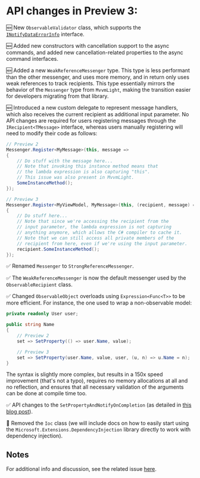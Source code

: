 # API changes in Preview 3:

🆕 New `ObservableValidator` class, which supports the [`INotifyDataErrorInfo`](https://docs.microsoft.com/dotnet/api/system.componentmodel.inotifydataerrorinfo) interface.

🆕 Added new constructors with cancellation support to the async commands, and added new cancellation-related properties to the async command interfaces.

🆕 Added a new `WeakReferenceMessenger` type. This type is less performant than the other messenger, and uses more memory, and in return only uses weak references to track recipients. This type essentially mirrors the behavior of the `Messenger` type from `MvvmLight`, making the transition easier for developers migrating from that library.

🆕 Introduced a new custom delegate to represent message handlers, which also receives the current recipient as additional input parameter. No API changes are required for users registering messages through the `IRecipient<TMessage>` interface, whereas users manually registering will need to modify their code as follows:

```cs
// Preview 2
Messenger.Register<MyMessage>(this, message =>
{
    // Do stuff with the message here...
    // Note that invoking this instance method means that
    // the lambda expression is also capturing "this".
    // This issue was also present in MvvmLight.
    SomeInstanceMethod();
});

// Preview 3
Messenger.Register<MyViewModel, MyMessage>(this, (recipient, message) =>
{
    // Do stuff here...
    // Note that since we're accessing the recipient from the
    // input parameter, the lambda expression is not capturing
    // anything anymore, which allows the C# compiler to cache it.
    // Note that we can still access all private members of the
    // recipient from here, even if we're using the input parameter.
    recipient.SomeInstanceMethod();
});
```

✅ Renamed `Messenger` to `StrongReferenceMessenger`.

✅ The `WeakReferenceMessenger` is now the default messenger used by the `ObservableRecipient` class.

✅ Changed `ObservableObject` overloads using `Expression<Func<T>>` to be more efficient. For instance, the one used to wrap a non-observable model:

```cs
private readonly User user;

public string Name
{
    // Preview 2
    set => SetProperty(() => user.Name, value);

    // Preview 3
    set => SetProperty(user.Name, value, user, (u, n) => u.Name = n);
}
```

The syntax is slightly more complex, but results in a 150x speed improvement (that's not a typo), requires no memory allocations at all and no reflection, and ensures that all necessary validation of the arguments can be done at compile time too.

✅ API changes to the `SetPropertyAndNotifyOnCompletion` (as detailed in [this blog post]( https://devblogs.microsoft.com/pax-windows/mvvm-toolkit-preview-3-the-journey-of-an-api/)).

🚨 Removed the `Ioc` class (we will include docs on how to easily start using the `Microsoft.Extensions.DependencyInjection` library directly to work with dependency injection).

## Notes

For additional info and discussion, see the related issue [here](https://github.com/windows-toolkit/WindowsCommunityToolkit/issues/3428).
